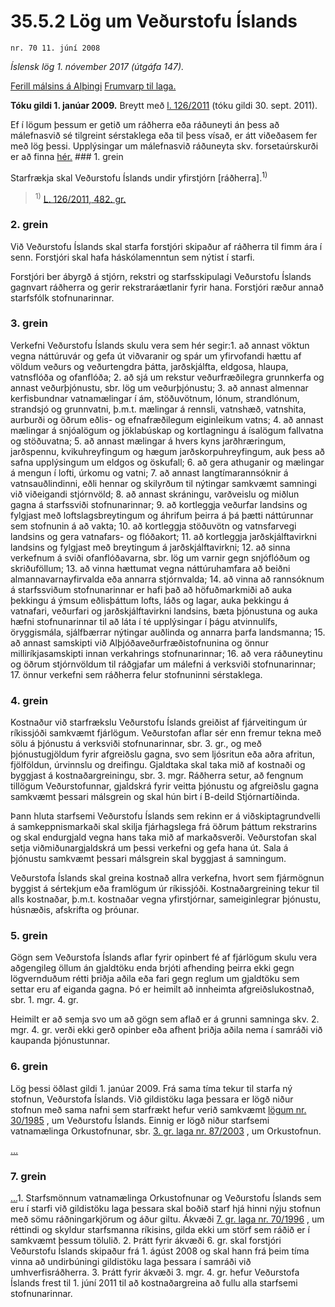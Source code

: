 # 35.5.2 Lög um Veðurstofu Íslands

`nr. 70 11. júní 2008`

_Íslensk lög 1. nóvember 2017 (útgáfa 147)._

[Ferill málsins á Alþingi](https://www.althingi.is/thingstorf/thingmalalistar-eftir-thingum/ferill/?ltg=135&mnr=517)
[Frumvarp til laga.](https://www.althingi.is/altext/135/s/0818.html)

**Tóku gildi 1. janúar 2009.**
Breytt með
[l. 126/2011](https://althingi.is/altext/stjt/2011.126.html) (tóku gildi 30. sept. 2011).

Ef í lögum þessum er getið um ráðherra eða ráðuneyti án þess að málefnasvið sé tilgreint sérstaklega eða til þess vísað, er átt viðeðasem fer með lög þessi. Upplýsingar um málefnasvið ráðuneyta skv. forsetaúrskurði er að finna [hér.](2017015.md) ### 1. grein



Starfrækja skal Veðurstofu Íslands undir yfirstjórn [ráðherra].<sup>1)</sup> 

> <sup>1)</sup> [L. 126/2011, 482. gr.](https://althingi.is/altext/stjt/2011.126.html)

### 2. grein



Við Veðurstofu Íslands skal starfa forstjóri skipaður af ráðherra til fimm ára í senn. Forstjóri skal hafa háskólamenntun sem nýtist í starfi.

Forstjóri ber ábyrgð á stjórn, rekstri og starfsskipulagi Veðurstofu Íslands gagnvart ráðherra og gerir rekstraráætlanir fyrir hana. Forstjóri ræður annað starfsfólk stofnunarinnar.

### 3. grein



Verkefni Veðurstofu Íslands skulu vera sem hér segir:1. að annast vöktun vegna náttúruvár og gefa út viðvaranir og spár um yfirvofandi hættu af völdum veðurs og veðurtengdra þátta, jarðskjálfta, eldgosa, hlaupa, vatnsflóða og ofanflóða;
2. að sjá um rekstur veðurfræðilegra grunnkerfa og annast veðurþjónustu, sbr. lög um veðurþjónustu;
3. að annast almennar kerfisbundnar vatnamælingar í ám, stöðuvötnum, lónum, strandlónum, strandsjó og grunnvatni, þ.m.t. mælingar á rennsli, vatnshæð, vatnshita, aurburði og öðrum eðlis- og efnafræðilegum eiginleikum vatns;
4. að annast mælingar á snjóalögum og jöklabúskap og kortlagningu á ísalögum fallvatna og stöðuvatna;
5. að annast mælingar á hvers kyns jarðhræringum, jarðspennu, kvikuhreyfingum og hægum jarðskorpuhreyfingum, auk þess að safna upplýsingum um eldgos og öskufall;
6. að gera athuganir og mælingar á mengun í lofti, úrkomu og vatni;
7. að annast langtímarannsóknir á vatnsauðlindinni, eðli hennar og skilyrðum til nýtingar samkvæmt samningi við viðeigandi stjórnvöld;
8. að annast skráningu, varðveislu og miðlun gagna á starfssviði stofnunarinnar;
9. að kortleggja veðurfar landsins og fylgjast með loftslagsbreytingum og áhrifum þeirra á þá þætti náttúrunnar sem stofnunin á að vakta;
10. að kortleggja stöðuvötn og vatnsfarvegi landsins og gera vatnafars- og flóðakort;
11. að kortleggja jarðskjálftavirkni landsins og fylgjast með breytingum á jarðskjálftavirkni;
12. að sinna verkefnum á sviði ofanflóðavarna, sbr. lög um varnir gegn snjóflóðum og skriðuföllum;
13. að vinna hættumat vegna náttúruhamfara að beiðni almannavarnayfirvalda eða annarra stjórnvalda;
14. að vinna að rannsóknum á starfssviðum stofnunarinnar er hafi það að höfuðmarkmiði að auka þekkingu á ýmsum eðlisþáttum lofts, láðs og lagar, auka þekkingu á vatnafari, veðurfari og jarðskjálftavirkni landsins, bæta þjónustuna og auka hæfni stofnunarinnar til að láta í té upplýsingar í þágu atvinnulífs, öryggismála, sjálfbærrar nýtingar auðlinda og annarra þarfa landsmanna;
15. að annast samskipti við Alþjóðaveðurfræðistofnunina og önnur milliríkjasamskipti innan verkahrings stofnunarinnar;
16. að vera ráðuneytinu og öðrum stjórnvöldum til ráðgjafar um málefni á verksviði stofnunarinnar;
17. önnur verkefni sem ráðherra felur stofnuninni sérstaklega.

### 4. grein



Kostnaður við starfrækslu Veðurstofu Íslands greiðist af fjárveitingum úr ríkissjóði samkvæmt fjárlögum. Veðurstofan aflar sér enn fremur tekna með sölu á þjónustu á verksviði stofnunarinnar, sbr. 3. gr., og með þjónustugjöldum fyrir afgreiðslu gagna, svo sem ljósritun eða aðra afritun, fjölföldun, úrvinnslu og dreifingu. Gjaldtaka skal taka mið af kostnaði og byggjast á kostnaðargreiningu, sbr. 3. mgr. Ráðherra setur, að fengnum tillögum Veðurstofunnar, gjaldskrá fyrir veitta þjónustu og afgreiðslu gagna samkvæmt þessari málsgrein og skal hún birt í B-deild Stjórnartíðinda.

Þann hluta starfsemi Veðurstofu Íslands sem rekinn er á viðskiptagrundvelli á samkeppnismarkaði skal skilja fjárhagslega frá öðrum þáttum rekstrarins og skal endurgjald vegna hans taka mið af markaðsverði. Veðurstofan skal setja viðmiðunargjaldskrá um þessi verkefni og gefa hana út. Sala á þjónustu samkvæmt þessari málsgrein skal byggjast á samningum.

Veðurstofa Íslands skal greina kostnað allra verkefna, hvort sem fjármögnun byggist á sértekjum eða framlögum úr ríkissjóði. Kostnaðargreining tekur til alls kostnaðar, þ.m.t. kostnaðar vegna yfirstjórnar, sameiginlegrar þjónustu, húsnæðis, afskrifta og þróunar.

### 5. grein



Gögn sem Veðurstofa Íslands aflar fyrir opinbert fé af fjárlögum skulu vera aðgengileg öllum án gjaldtöku enda brjóti afhending þeirra ekki gegn lögvernduðum rétti þriðja aðila eða fari gegn reglum um gjaldtöku sem settar eru af eiganda gagna. Þó er heimilt að innheimta afgreiðslukostnað, sbr. 1. mgr. 4. gr.

Heimilt er að semja svo um að gögn sem aflað er á grunni samninga skv. 2. mgr. 4. gr. verði ekki gerð opinber eða afhent þriðja aðila nema í samráði við kaupanda þjónustunnar.

### 6. grein



Lög þessi öðlast gildi 1. janúar 2009. Frá sama tíma tekur til starfa ný stofnun, Veðurstofa Íslands. Við gildistöku laga þessara er lögð niður stofnun með sama nafni sem starfrækt hefur verið samkvæmt [lögum nr. 30/1985](1985030.md) , um Veðurstofu Íslands. Einnig er lögð niður starfsemi vatnamælinga Orkustofnunar, sbr. [3. gr. laga nr. 87/2003](2003087.md#G3) , um Orkustofnun.

[…](https://www.althingi.is/lagasafn/leidbeiningar/)

### 7. grein

[…](https://www.althingi.is/lagasafn/leidbeiningar/)1. Starfsmönnum vatnamælinga Orkustofnunar og Veðurstofu Íslands sem eru í starfi við gildistöku laga þessara skal boðið starf hjá hinni nýju stofnun með sömu ráðningarkjörum og áður giltu. Ákvæði [7. gr. laga nr. 70/1996](1996070.md#G7) , um réttindi og skyldur starfsmanna ríkisins, gilda ekki um störf sem ráðið er í samkvæmt þessum tölulið.
2. Þrátt fyrir ákvæði 6. gr. skal forstjóri Veðurstofu Íslands skipaður frá 1. ágúst 2008 og skal hann frá þeim tíma vinna að undirbúningi gildistöku laga þessara í samráði við umhverfisráðherra.
3. Þrátt fyrir ákvæði 3. mgr. 4. gr. hefur Veðurstofa Íslands frest til 1. júní 2011 til að kostnaðargreina að fullu alla starfsemi stofnunarinnar.
